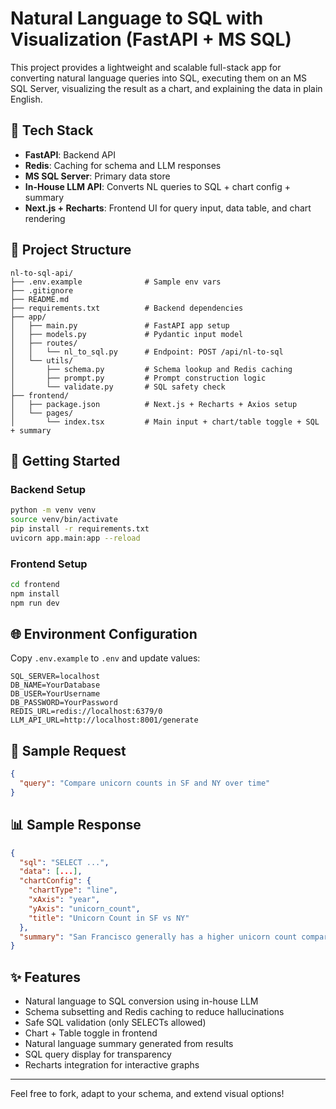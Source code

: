 # Natural Language to SQL with Visualization (FastAPI + MS SQL)

This project provides a lightweight and scalable full-stack app for converting natural language queries into SQL, executing them on an MS SQL Server, visualizing the result as a chart, and explaining the data in plain English.

## 🔧 Tech Stack
- **FastAPI**: Backend API
- **Redis**: Caching for schema and LLM responses
- **MS SQL Server**: Primary data store
- **In-House LLM API**: Converts NL queries to SQL + chart config + summary
- **Next.js + Recharts**: Frontend UI for query input, data table, and chart rendering

## 📁 Project Structure
```
nl-to-sql-api/
├── .env.example              # Sample env vars
├── .gitignore
├── README.md
├── requirements.txt          # Backend dependencies
├── app/
│   ├── main.py               # FastAPI app setup
│   ├── models.py             # Pydantic input model
│   ├── routes/
│   │   └── nl_to_sql.py      # Endpoint: POST /api/nl-to-sql
│   └── utils/
│       ├── schema.py         # Schema lookup and Redis caching
│       ├── prompt.py         # Prompt construction logic
│       └── validate.py       # SQL safety check
├── frontend/
│   ├── package.json          # Next.js + Recharts + Axios setup
│   └── pages/
│       └── index.tsx         # Main input + chart/table toggle + SQL + summary
```

## 🚀 Getting Started

### Backend Setup
```bash
python -m venv venv
source venv/bin/activate
pip install -r requirements.txt
uvicorn app.main:app --reload
```

### Frontend Setup
```bash
cd frontend
npm install
npm run dev
```

## 🌐 Environment Configuration
Copy `.env.example` to `.env` and update values:
```
SQL_SERVER=localhost
DB_NAME=YourDatabase
DB_USER=YourUsername
DB_PASSWORD=YourPassword
REDIS_URL=redis://localhost:6379/0
LLM_API_URL=http://localhost:8001/generate
```

## 🧪 Sample Request
```json
{
  "query": "Compare unicorn counts in SF and NY over time"
}
```

## 📊 Sample Response
```json
{
  "sql": "SELECT ...",
  "data": [...],
  "chartConfig": {
    "chartType": "line",
    "xAxis": "year",
    "yAxis": "unicorn_count",
    "title": "Unicorn Count in SF vs NY"
  },
  "summary": "San Francisco generally has a higher unicorn count compared to New York..."
}
```

## ✨ Features
- Natural language to SQL conversion using in-house LLM
- Schema subsetting and Redis caching to reduce hallucinations
- Safe SQL validation (only SELECTs allowed)
- Chart + Table toggle in frontend
- Natural language summary generated from results
- SQL query display for transparency
- Recharts integration for interactive graphs

---
Feel free to fork, adapt to your schema, and extend visual options!
